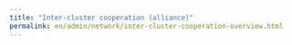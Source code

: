 ```yaml
---
title: "Inter-cluster cooperation (alliance)"
permalink: en/admin/network/inter-cluster-cooperation-overview.html
---
```

